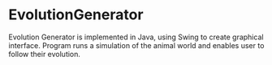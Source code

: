 # EvolutionGenerator

Evolution Generator is implemented in Java, using Swing to create graphical interface.
Program runs a simulation of the animal world and enables user to follow
their evolution.
